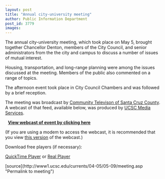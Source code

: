 ```yaml
---
layout: post
title: "Annual city-university meeting"
author: Public Information Department
post_id: 3779
images:
---
```


<a name="content" id="content"></a>
<p>
  The annual city-university meeting, which took place on May 5, brought together Chancellor Denton, members of the City Council, and senior administrators from the the city and campus to discuss a number of issues of mutual interest.
</p>
<p>
  Housing, transportation, and long-range planning were among the issues discussed at the meeting. Members of the public also commented on a range of topics.
</p>
<p>
  The afternoon event took place in City Council Chambers and was followed by a brief reception.
</p>
<p>
  The meeting was broadcast by <a href="http://www.communitytv.org/">Community Televison of Santa Cruz County</a>. A webcast of that feed, available below, was produced by <a href="http://media.ucsc.edu/">UCSC Media Services</a>.
</p>
<p>
  <img height="9" src="http://chancellor.ucsc.edu/images/bluedot2.gif" width="9" alt=""><a href="http://www.ucsc.edu/news_events/press/video/download/city-univ_05-05-05.mov"><b>View webcast of event by clicking here</b></a>
</p>
<p>
  (If you are using a modem to access the webcast, it is recommended that you view <a href="http://www.ucsc.edu/news_events/press/video/download/city-univ_modem_05-05-05.mov">this version</a> of the webcast.)
</p>
<p>
  Download free players (if necessary):
</p>
<p>
  <a href="http://www.apple.com/quicktime/download/" target="_blank">QuickTime Player</a> or <a href="http://www.real.com/freeplayer/?rppr=rnwk" target="_blank">Real Player</a>
</p>
[source](http://www1.ucsc.edu/currents/04-05/05-09/meeting.asp "Permalink to meeting")
